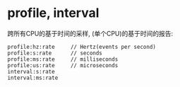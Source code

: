 # profile, interval

跨所有CPU的基于时间的采样, (单个CPU)的基于时间的报告:

```
profile:hz:rate     // Hertz(events per second)
profile:s:rate      // seconds
profile:ms:rate     // milliseconds
profile:us:rate     // microseconds
interval:s:rate
interval:ms:rate
```
